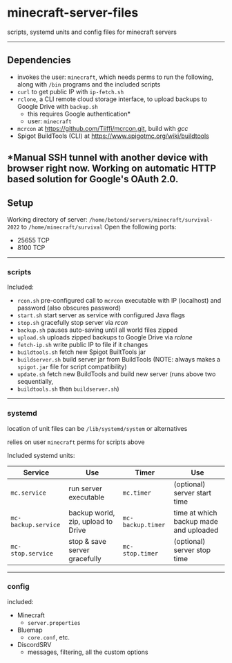 # minecraft-server-files
scripts, systemd units and config files for minecraft servers

---
## Dependencies
- invokes the user: `minecraft`, which needs perms to run the following, along with `/bin` programs and the included
scripts 
- `curl` to get public IP with `ip-fetch.sh`
- `rclone`, a CLI remote cloud storage interface, to upload backups to Google Drive with `backup.sh`
  - this requires Google authentication*
  - user: `minecraft`
- `mcrcon` at https://github.com/Tiiffi/mcrcon.git, build with *gcc*
- Spigot BuildTools (CLI) at https://www.spigotmc.org/wiki/buildtools

*Manual SSH tunnel with another device with browser right now.
Working on automatic HTTP based solution for Google's OAuth 2.0.
---
## Setup
Working directory of server: `/home/botond/servers/minecraft/survival-2022`
to `/home/minecraft/survival`
Open the following ports:
- 25655 TCP
- 8100 TCP

---
### scripts

Included:
- `rcon.sh` pre-configured call to `mcrcon` executable with IP (localhost) and password (also obscures password) 
- `start.sh` start server as service with configured Java flags
- `stop.sh` gracefully stop server via *rcon*
- `backup.sh` pauses auto-saving until all world files zipped
- `upload.sh` uploads zipped backups to Google Drive via *rclone*
- `fetch-ip.sh` write public IP to file if it changes
- `buildtools.sh` fetch new Spigot BuiltTools jar
- `buildserver.sh` build server jar from BuildTools (NOTE: always makes a `spigot.jar` file for script compatibility)
- `update.sh` fetch new BuildTools and build new server (runs above two sequentially,
- `buildtools.sh` then `buildserver.sh`)

---
### systemd
location of unit files can be `/lib/systemd/system` or alternatives

relies on user `minecraft` perms for scripts above

Included systemd units:

| Service             | Use                                | Timer             | Use                                    |
|---------------------|------------------------------------|-------------------|----------------------------------------|
| `mc.service`        | run server executable              | `mc.timer`        | (optional) server start time           |
| `mc-backup.service` | backup world, zip, upload to Drive | `mc-backup.timer` | time at which backup made and uploaded |
| `mc-stop.service`   | stop & save server gracefully      | `mc-stop.timer`   | (optional) server stop time            |
---
### config
included:
- Minecraft
  - `server.properties`
- Bluemap
  - `core.conf`, etc.
- DiscordSRV
  - messages, filtering, all the custom options